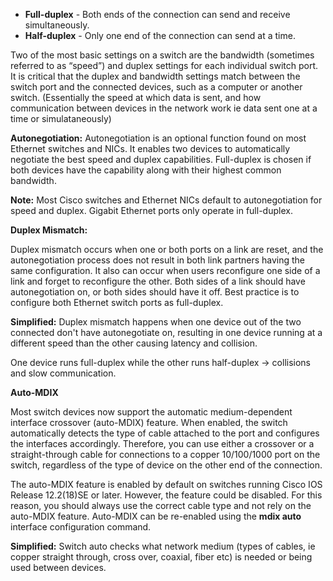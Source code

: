 
- **Full-duplex** - Both ends of the connection can send and receive simultaneously.
- **Half-duplex** - Only one end of the connection can send at a time.


Two of the most basic settings on a switch are the bandwidth (sometimes referred to as “speed”) and duplex settings for each individual switch port. It is critical that the duplex and bandwidth settings match between the switch port and the connected devices, such as a computer or another switch. (Essentially the speed at which data is sent, and how communication between devices in the network work ie data sent one at a time or simulataneously)

**Autonegotiation:** Autonegotiation is an optional function found on most Ethernet switches and NICs. It enables two devices to automatically negotiate the best speed and duplex capabilities. Full-duplex is chosen if both devices have the capability along with their highest common bandwidth.

**Note:** Most Cisco switches and Ethernet NICs default to autonegotiation for speed and duplex. Gigabit Ethernet ports only operate in full-duplex.

**Duplex Mismatch:**

Duplex mismatch occurs when one or both ports on a link are reset, and the autonegotiation process does not result in both link partners having the same configuration. It also can occur when users reconfigure one side of a link and forget to reconfigure the other. Both sides of a link should have autonegotiation on, or both sides should have it off. Best practice is to configure both Ethernet switch ports as full-duplex.

**Simplified:**  Duplex mismatch happens when one device out of the two connected don't have autonegotiate on, resulting in one device running at a different speed than the other causing latency and collision.

One device runs full-duplex while the other runs half-duplex → collisions and slow communication.

**Auto-MDIX**

Most switch devices now support the automatic medium-dependent interface crossover (auto-MDIX) feature. When enabled, the switch automatically detects the type of cable attached to the port and configures the interfaces accordingly. Therefore, you can use either a crossover or a straight-through cable for connections to a copper 10/100/1000 port on the switch, regardless of the type of device on the other end of the connection.

The auto-MDIX feature is enabled by default on switches running Cisco IOS Release 12.2(18)SE or later. However, the feature could be disabled. For this reason, you should always use the correct cable type and not rely on the auto-MDIX feature. Auto-MDIX can be re-enabled using the **mdix auto** interface configuration command.

**Simplified:** Switch auto checks what network medium (types of cables, ie copper straight through, cross over, coaxial, fiber etc) is needed or being used between devices.